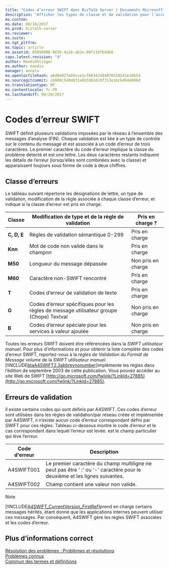 ```yaml
---
title: "Codes d’erreur SWIFT dans BizTalk Server | Documents Microsoft"
description: "Afficher les types de classe et de validation pour l’accélérateur SWIFT dans BizTalk Server"
ms.custom: 
ms.date: 08/16/2017
ms.prod: biztalk-server
ms.reviewer: 
ms.suite: 
ms.tgt_pltfrm: 
ms.topic: article
ms.assetid: 03699986-965b-4a28-ab2e-09f110fb4db6
caps.latest.revision: "4"
author: MandiOhlinger
ms.author: mandia
manager: anneta
ms.openlocfilehash: a6d8e027eb9cce1cf66342484070310141e10b5d
ms.sourcegitcommit: cb908c540d8f1a692d01dc8f313e16cb4b4e696d
ms.translationtype: MT
ms.contentlocale: fr-FR
ms.lasthandoff: 09/20/2017
---
```

# <a name="swift-error-codes"></a>Codes d’erreur SWIFT
SWIFT définit plusieurs validations imposées par le réseau à l’ensemble des messages d’analyse (FIN). Chaque validation est liée à un type de contrôle sur le contenu du message et est associée à un code d’erreur de trois caractères. Le premier caractère du code d’erreur implique la classe du problème détecté et est une lettre. Les deux caractères restants indiquent les détails de l’erreur (lorsqu’elles sont combinées avec la classe) et apparaissent toujours sous forme de code à deux chiffres.  

## <a name="class-of-errors"></a>Classe d’erreurs  
 Le tableau suivant répertorie les désignations de lettre, un type de validation, modification de la règle associée à chaque classe d’erreur, et indique si la classe d’erreur est pris en charge.  
  
|Classe|Modification de type et de la règle de validation|Pris en charge ?|  
|-----------|-------------------------------------|----------------|  
|**C, D, E**|Règles de validation sémantique 0-299|Pris en charge|  
|**Knn**|Mot de code non valide dans le champ*nn*|Pris en charge|  
|**M50**|Longueur du message dépassée|Non pris en charge|  
|**M60**|Caractère non-SWIFT rencontré|Pris en charge|  
|**T**|Codes d’erreur de validation de texte|Pris en charge|  
|**G**|Codes d’erreur spécifiques pour les règles de message utilisateur groupe (Chope) Textval|Non pris en charge|  
|**B**|Codes d’erreur spéciale pour les services à valeur ajoutée|Non pris en charge|  
  
 Toutes les erreurs SWIFT doivent être référencées dans la *SWIFT utilisateur manuel*. Pour plus d’informations et pour obtenir la liste complète des codes d’erreur SWIFT, reportez-vous à la *règles de Validation du Format de Message* volume de la *SWIFT utilisateur manuel*. [!INCLUDE[btaA4SWIFT2.3abbrevnonumber](../../includes/btaa4swift2-3abbrevnonumber-md.md)]implémente les règles dans l’édition de septembre 2003 de cette publication. Vous pouvez accéder au site Web de SWIFT [http://go.microsoft.com/fwlink/?LinkId=27885](http://go.microsoft.com/fwlink/?LinkId=27885).  

## <a name="validation-errors"></a>Erreurs de validation  
 Il existe certains codes qui sont définis par A4SWIFT. Ces codes d’erreur sont utilisées dans les règles de validation/par réseau créée et implémentée par A4SWIFT, il n’existe aucun code d’erreur correspondant défini par SWIFT pour ces règles. Tableau ci-dessous montre le code d’erreur et le cas correspondant dans lequel l’erreur est levée. est le champ particulier qui lève l’erreur.  
  
|Code d'erreur| Description|  
|----------------|-----------------|  
|A4SWIFT001|Le premier caractère du champ multiligne ne peut pas être ' :' ou '-' caractère pour le deuxième et les lignes suivantes.|  
|A4SWIFT002|Champ contient une valeur non valide.|  
  
> [!NOTE]
>  [!INCLUDE[A4SWIFT_CurrentVersion_FirstRef](../../includes/a4swift-currentversion-firstref-md.md)]prend en charge certains messages hérités, étant donné que les applications internes peuvent utiliser ces messages. Par conséquent, A4SWIFT gère les règles SWIFT associées et les codes d’erreur.

## <a name="more-good-info"></a>Plus d’informations correct
[Résolution des problèmes : Problèmes et résolutions](troubleshooting-issues-and-resolutions1.md)  
[Problèmes connus](known-issues5.md)  
[Commun des termes et définitions](glossary6.md)